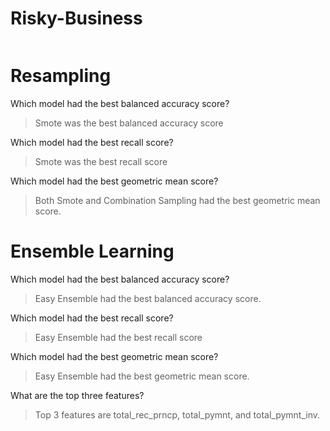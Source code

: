 # Risky-Business

<img src="credit-risk.jpg" alt="">

# Resampling 
Which model had the best balanced accuracy score?
>Smote was the best balanced accuracy score

Which model had the best recall score?
>Smote was the best recall score

Which model had the best geometric mean score?
>Both Smote and Combination Sampling had the best geometric mean score. 

# Ensemble Learning
Which model had the best balanced accuracy score?
> Easy Ensemble had the best balanced accuracy score.

Which model had the best recall score?
>Easy Ensemble had the best recall score

Which model had the best geometric mean score?
>Easy Ensemble had the best geometric mean score. 

What are the top three features?
>Top 3 features are total_rec_prncp, total_pymnt, and total_pymnt_inv.


